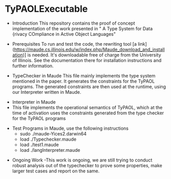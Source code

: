 # TyPAOLExecutable 

- Introduction
  This repository contains the proof of concept implementation of the work presented in  " A Type System for Data {rivacy COmpliance in Active Object Languages" 
*  Prerequisites
  To run and test the code, the rewriting tool [a link] (https://maude.cs.illinois.edu/w/index.php/Maude_download_and_installation)] is needed. It's downloadable free of charge from 
  the University of Illinois. See the documentation there for installation instructions and further information.
+ TypeChecker in Maude
  This file mainly implements the type system mentioned in the paper. It generates the constraints for the TyPAOL programs. The generated constraints are then used at the runtime, using our Interpreter written in Maude.
- Interpreter in Maude
- This file implements the operational semantics of TyPAOL, which at the time of activation uses the constraints generated from the type checker for the TyPAOL programs
* Test Programs in Maude, use the following instructions
  -  sudo ./maude-Yices2.darwin64
  -  load ./Typechecker.maude
  -  load ./test1.maude
  -  load ./langInterpreter.maude
- Ongoing Work
    -This work is ongoing, we are still trying to conduct robust analysis out of the typechecker to prove some properties, make larger test cases and report on the same. 

